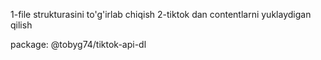 1-file strukturasini to'g'irlab chiqish
2-tiktok dan contentlarni yuklaydigan qilish

package: @tobyg74/tiktok-api-dl

